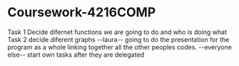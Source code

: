 # Coursework-4216COMP
Task 1 Decide difernet functions we are going to do and  who is doing what
Task 2 decide diferent graphs
--laura-- going to do the presentation for the program as a whole linking together all the other peoples codes.
--everyone else-- start own tasks after they are delegated
